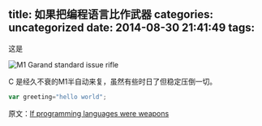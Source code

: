 title: 如果把编程语言比作武器
categories: uncategorized
date: 2014-08-30 21:41:49
tags:
---

这是

![M1 Garand standard issue rifle](images/1zrekyewqiaxq_small.png)

C 是经久不衰的M1半自动来复，虽然有些时日了但稳定压倒一切。

```js
var greeting="hello world";
```





原文：[If programming languages were weapons](http://bjorn.tipling.com/if-programming-languages-were-weapons)